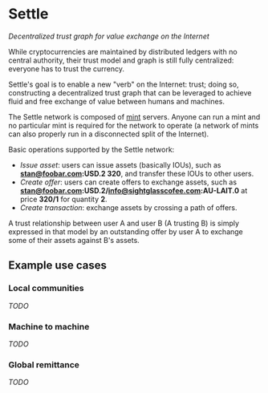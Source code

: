 # Settle

*Decentralized trust graph for value exchange on the Internet*

While cryptocurrencies are maintained by distributed ledgers with no central
authority, their trust model and graph is still fully centralized: everyone has
to trust the currency.

Settle's goal is to enable a new "verb" on the Internet: trust; doing so,
constructing a decentralized trust graph that can be leveraged to achieve fluid
and free exchange of value between humans and machines.

The Settle network is composed of [mint](mint/README.md) servers. Anyone can
run a mint and no particular mint is required for the network to operate (a
network of mints can also properly run in a disconnected split of the
Internet).

Basic operations supported by the Settle network:
- *Issue asset*: users can issue assets (basically IOUs), such as
  **stan@foobar.com:USD.2 320**, and transfer these IOUs to other users.
- *Create offer*: users can create offers to exchange assets, such as
  **stan@foobar.com:USD.2/info@sightglasscofee.com:AU-LAIT.0** at price
  **320/1** for quantity **2**.
- *Create transaction*: exchange assets by crossing a path of offers.

A trust relationship between user A and user B (A trusting B) is simply
expressed in that model by an outstanding offer by user A to exchange some of
their assets against B's assets.

## Example use cases

### Local communities

*TODO*

### Machine to machine

*TODO*

### Global remittance

*TODO*

